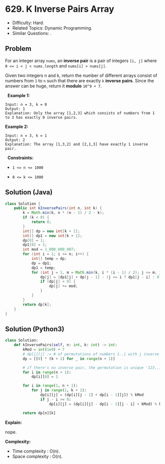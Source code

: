 # 629. K Inverse Pairs Array

- Difficulty: Hard.
- Related Topics: Dynamic Programming.
- Similar Questions: .

## Problem

For an integer array ```nums```, an **inverse pair** is a pair of integers ```[i, j]``` where ```0 <= i < j < nums.length``` and ```nums[i] > nums[j]```.

Given two integers n and k, return the number of different arrays consist of numbers from ```1``` to ```n``` such that there are exactly ```k``` **inverse pairs**. Since the answer can be huge, return it **modulo** ```10^9 + 7```.

 
**Example 1:**

```
Input: n = 3, k = 0
Output: 1
Explanation: Only the array [1,2,3] which consists of numbers from 1 to 3 has exactly 0 inverse pairs.
```

**Example 2:**

```
Input: n = 3, k = 1
Output: 2
Explanation: The array [1,3,2] and [2,1,3] have exactly 1 inverse pair.
```

 
**Constraints:**


	
- ```1 <= n <= 1000```
	
- ```0 <= k <= 1000```

## Solution (Java)
```java
class Solution {
    public int kInversePairs(int n, int k) {
        k = Math.min(k, n * (n - 1) / 2 - k);
        if (k < 0) {
            return 0;
        }
        int[] dp = new int[k + 1];
        int[] dp1 = new int[k + 1];
        dp[0] = 1;
        dp1[0] = 1;
        int mod = 1_000_000_007;
        for (int i = 1; i <= n; i++) {
            int[] temp = dp;
            dp = dp1;
            dp1 = temp;
            for (int j = 1, m = Math.min(k, i * (i - 1) / 2); j <= m; j++) {
                dp[j] = (dp1[j] + dp[j - 1] - (j >= i ? dp1[j - i] : 0)) % mod;
                if (dp[j] < 0) {
                    dp[j] += mod;
                }
            }
        }
        return dp[k];
    }
}
```

## Solution (Python3)

```python
class Solution:
    def kInversePairs(self, n: int, k: int) -> int:
        kMod = int(1e9) + 7
        # dp[i][j] := # of permutations of numbers 1..i with j inverse pairs
        dp = [[0] * (k + 1) for _ in range(n + 1)]

        # if there's no inverse pair, the permutation is unique '123..i'
        for i in range(n + 1):
            dp[i][0] = 1

        for i in range(1, n + 1):
            for j in range(1, k + 1):
                dp[i][j] = (dp[i][j - 1] + dp[i - 1][j]) % kMod
                if j - i >= 0:
                    dp[i][j] = (dp[i][j] - dp[i - 1][j - i] + kMod) % kMod

        return dp[n][k]
```

**Explain:**

nope.

**Complexity:**

* Time complexity : O(n).
* Space complexity : O(n).
